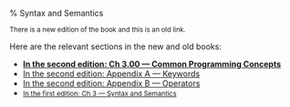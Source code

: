 % Syntax and Semantics

<small>There is a new edition of the book and this is an old link.</small>

Here are the relevant sections in the new and old books:


* **[In the second edition: Ch 3.00 — Common Programming Concepts][2]**
* [In the second edition: Appendix A — Keywords][3]
* [In the second edition: Appendix B — Operators][4]
* <small>[In the first edition: Ch 3 — Syntax and Semantics][1]</small>


[1]: first-edition/syntax-and-semantics.html
[2]: second-edition/ch03-00-common-programming-concepts.html
[3]: second-edition/appendix-01-keywords.html
[4]: second-edition/appendix-02-operators.html

